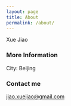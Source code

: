 ```yaml
---
layout: page
title: About
permalink: /about/
---
```


Xue Jiao

### More Information

City: Beijing

### Contact me

[jiao.xuejiao@gmail.com](mailto:jiao.xuejiao@gmail.com)
